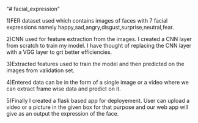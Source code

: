 "# facial_expression" 

1)FER dataset used which contains images of faces with 7 facial expressions namely happy,sad,angry,disgust,surprise,neutral,fear.

2)CNN used for feature extraction from the images. I created a CNN layer from scratch to train my model. I have thought of replacing the CNN layer with a VGG layer to grt better efficiencies.

3)Extracted features used to train the model and then predicted on the images from validation set.

4)Entered data can be in the form of a single image or a video where we can extract frame wise data and predict on it.

5)Finally I created a flask based app for deployement. User can upload a video or a picture in the given box for that purpose and our web app will give as an output the expression of the face.
